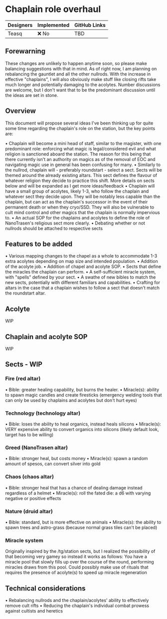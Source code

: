# Chaplain role overhaul

| Designers | Implemented | GitHub Links |
|---|---|---|
| Teasq | :x: No | TBD |

## Forewarning
These changes are unlikely to happen anytime soon, so please make balancing suggestions with that in mind. As of right now, I am planning on rebalancing the gauntlet and all the other nullrods. With the increase in effective "chaplains", I will also obviously make stuff like closing rifts take much longer and potentially damaging to the acolytes. Number discussions are welcome, but I don't want that to be the predominant discussion until the ideas are set in stone.

## Overview
This document will propose several ideas I've been thinking up for quite some time regarding the chaplain's role on the station, but the key points are:

• Chaplain will become a mini head of staff, similar to the magister, with one predominant role: enforcing what magic is legal/considered evil and what religion is sanctioned aboard the station.
The reason for this being that there currently isn't an authority on magics as of the removal of EOC and navigating magic use in general has been confusing for many.
• Similarly to the nullrod, chaplain will - preferably roundstart - select a sect. Sects will be themed around the already existing altars. This sect defines the flavour of whatever religion they decide to practice this shift. 
More details on sects below and will be expanded as I get more ideas/feedback
• Chaplain will have a small group of acolytes, likely 1-3, who follow the chaplain and whatever sect they decide upon. They will be notably less capable than the chaplain, 
but can act as the chaplain's successor in the event of their permanent death or when they cryo/SSD. They will also be vulnerable to cult mind control and other magics that the chaplain is normally impervious to.
• An actual SOP for the chaplains and acolytes to define the role of NanoTrasen's religious sect more clearly.
• Debating whether or not nullrods should be attached to respective sects


## Features to be added
• Various mapping changes to the chapel as a whole to accommodate 1-3 extra acolytes depending on map size and intended population.
• Addition of the acolyte job.
• Addition of chapel and acolyte SOP.
• Sects that define the miracles the chaplain can perform.
• A self-sufficient miracle system, with "spells" defined by your sect.
• A swathe of new bibles to match the new sects, potentially with different familiars and capabilities.
• Crafting for altars in the case that a chaplain wishes to follow a sect that doesn't match the roundstart altar.

## Acolyte
WIP

## Chaplain and acolyte SOP
WIP

## Sects - WIP
### Fire (red altar)

• Bible: greater healing capability, but burns the healer.
• Miracle(s): ability to spawn magic candles and create firesticks (emergency welding tools that can only be used by chaplains and acolytes but don't hurt eyes)

### Technology (technology altar)

• Bible: loses the ability to heal organics, instead heals silicons
• Miracle(s): VERY expensive ability to convert organics into silicons (likely default look, target has to be willing)

### Greed (NanoTrasen altar)

• Bible: stronger heal, but costs money
• Miracle(s): spawn a random amount of spesos, can convert silver into gold

### Chaos (chaos altar)

• Bible: stronger heal that has a chance of dealing damage instead regardless of a helmet
• Miracle(s): roll the fated die: a d6 with varying negative or positive effects

### Nature (druid altar)

• Bible: standard, but is more effective on animals
• Miracle(s): the ability to spawn trees and astro-grass (because normal grass tiles can't be placed)

### Miracle system
Originally inspired by the /tg/station sects, but I realized the possibility of that becoming very gamey so instead it works as follows:
You have a miracle pool that slowly fills up over the course of the round, performing miracles draws from this pool. Could possibly make use of rituals that requires the presence of acolyte(s) to speed up miracle regeneration

## Technical considerations
• Rebalancing nullrods and the chaplain/acolytes' ability to effectively remove cult rifts
• Reducing the chaplain's individual combat prowess against cultists and heretics
